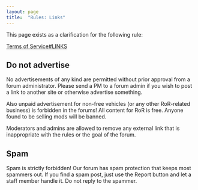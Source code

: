 ```yaml
---
layout: page
title:  "Rules: Links"
---
```


This page exists as a clarification for the following rule:

[Terms of Service#LINKS](/rules/terms-of-service/#links)

## Do not advertise

No advertisements of any kind are permitted without prior approval from a forum administrator. Please send a PM to a forum admin if you wish to post a link to another site or otherwise advertise something.

Also unpaid advertisement for non-free vehicles (or any other RoR-related business) is forbidden in the forums! All content for RoR is free. Anyone found to be selling mods will be banned.

Moderators and admins are allowed to remove any external link that is inappropriate with the rules or the goal of the forum.

## Spam

Spam is strictly forbidden! Our forum has spam protection that keeps most spammers out. If you find a spam post, just use the Report button and let a staff member handle it. Do not reply to the spammer.
